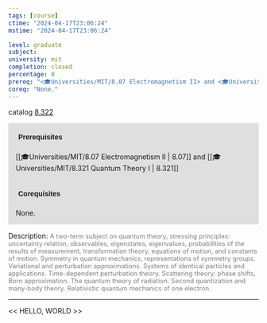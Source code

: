 ```yaml
---
tags: [course]
ctime: "2024-04-17T23:06:24"
mstime: "2024-04-17T23:06:24"

level: graduate
subject: 
university: mit
completion: closed
percentage: 0
prereq: "<🎓Universities/MIT/8.07 Electromagnetism II> and <🎓Universities/MIT/8.321 Quantum Theory I>"
coreq: "None."
---
```


catalog [8.322](http://student.mit.edu/catalog/m8b.html#8.322)

<span style="display: block; padding: 15px; background-color: rgb(100, 100, 100, 0.2);"><font id="m_prereq3728_0" style="display: block; font-family: Arial, sans-serif; font-weight: bold; padding: 5px">Prerequisites</font><br><span id="prereq3728_0">[[🎓Universities/MIT/8.07 Electromagnetism II | 8.07]] and [[🎓Universities/MIT/8.321 Quantum Theory I | 8.321]]</span></span>
<span style="display: block; padding: 15px; background-color: rgb(100, 100, 100, 0.2);"><font id="m_coreq3728_0" style="display: block; font-family: Arial, sans-serif; font-weight: bold; padding: 5px">Corequisites</font><br><span id="coreq3728_0">None.</span></span>

<font style="">Description:</font>
<font style="color: grey; font-size: 0.8rem;">A two-term subject on quantum theory, stressing principles: uncertainty relation, observables, eigenstates, eigenvalues, probabilities of the results of measurement, transformation theory, equations of motion, and constants of motion. Symmetry in quantum mechanics, representations of symmetry groups. Variational and perturbation approximations. Systems of identical particles and applications. Time-dependent perturbation theory. Scattering theory: phase shifts, Born approximation. The quantum theory of radiation. Second quantization and many-body theory. Relativistic quantum mechanics of one electron.</font>



---

<< HELLO, WORLD >>
